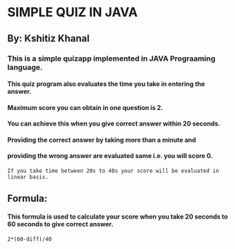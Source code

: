 # SIMPLE QUIZ IN JAVA
## By: Kshitiz Khanal

### This is a simple quizapp implemented in JAVA Prograaming language.




#### This quiz program also evaluates the time you take in entering the answer.


#### Maximum score you can obtain in one question is 2.
#### You can achieve this when you give correct answer within 20 seconds.

#### Providing the correct answer by taking more than a minute and 
#### providing the wrong answer are evaluated same i.e. you will score 0.


```If you take time between 20s to 40s your score will be evaluated in linear basis.```

## Formula: 
#### This formula is used to calculate your score when you take 20 seconds to 60 seconds to give correct answer.
```2*(60-diff)/40```

